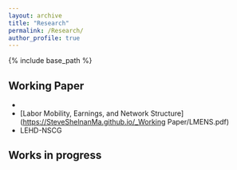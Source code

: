 ```yaml
---
layout: archive
title: "Research"
permalink: /Research/
author_profile: true
---
```


{% include base_path %}


## Working Paper
* 
* [Labor Mobility, Earnings, and Network Structure](https://SteveShelnanMa.github.io/_Working Paper/LMENS.pdf)
* LEHD-NSCG

## Works in progress
  
